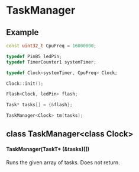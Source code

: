 # TaskManager

## Example

```c++
const uint32_t CpuFreq = 16000000;

typedef PinB5 ledPin;
typedef TimerCounter1 systemTimer;

typedef Clock<systemTimer, CpuFreq> Clock;

Clock::init();

Flash<Clock, ledPin> flash;

Task* tasks[] = {&flash};

TaskManager<Clock> tm(tasks);
```

## class TaskManager\<class Clock\>

#### TaskManager(TaskT* (&tasks)[])
Runs the given array of tasks. Does not return.
